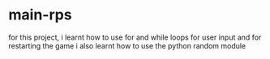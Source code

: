 # main-rps
for this project, i learnt  how to use for and while loops for user input and for restarting the game
i also learnt how to use the python random module
